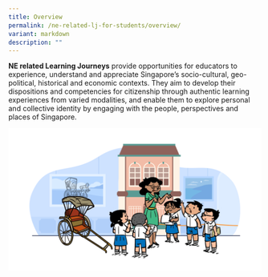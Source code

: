 ```yaml
---
title: Overview
permalink: /ne-related-lj-for-students/overview/
variant: markdown
description: ""
---
```

**NE related Learning Journeys** provide opportunities for educators to experience, understand and appreciate Singapore’s socio-cultural, geo-political, historical and economic contexts. They aim to develop their dispositions and competencies for citizenship through authentic learning experiences from varied modalities, and enable them to explore personal and collective identity by engaging with the people, perspectives and places of Singapore.

![](/images/NE_related_Learning_Journeys_for_Students.png)